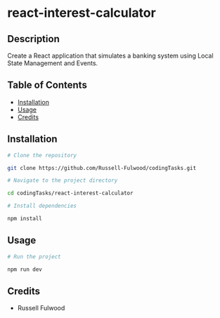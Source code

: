 # react-interest-calculator

## Description
Create a React application that simulates a banking system using Local State Management and Events.

## Table of Contents
- [Installation](#installation)
- [Usage](#usage)
- [Credits](#credits)

## Installation

```bash
# Clone the repository

git clone https://github.com/Russell-Fulwood/codingTasks.git

# Navigate to the project directory

cd codingTasks/react-interest-calculator

# Install dependencies

npm install
```

## Usage

```bash
# Run the project

npm run dev
```

## Credits

* Russell Fulwood
